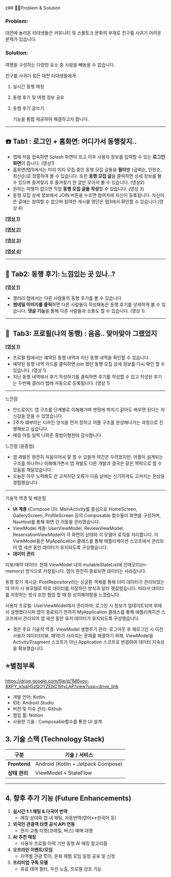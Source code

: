 z## 👩‍🎓Problem & Solution

### Problem:

대전에 놀러온 타대생들은 커뮤니티 및 스몰토크 문화의 부재로 친구를 사귀기 어려운 문제가 있습니다.

### Solution:

여행을 구성하는 다양한 요소 중 사람을 빼놓을 수 없습니다. 

친구를 사귀기 힘든 대전 타대생들에게

1. 실시간 동행 매칭
2. 동행 후기 및 여행 정보 공유 
3. 동행 후기 글쓰기
    
    기능을 통합 제공하여 해결하고자 합니다.
    

---

## ☎️ Tab1 : 로그인 + 홈화면:  어디가서 동행찾지..

- 앱에 처음 접속하면 Splash 화면이 뜨고 이후 사용자 정보를 입력할 수 있는 **로그인 화면**이 뜹니다. (영상1)
- 홈화면(탭1)에서는 미리 미리 모집 중인 동행 모집 글들을 **필터**별 (금액순, 인원순, 최신순)로 정렬하여 볼 수 있습니다. 또한 **동행 모집 글**을 클릭하면 상세 정보를 볼 수 있으며 즐겨찾기 후 즐겨찾기 한 글만 모아서 볼 수 있습니다. (영상2)
- 원하는 여행이 없으면 직접 **동행 모집 글을 작성**할 수 있습니다. (영상 3)
- 동행 모집 상세 정보에서 JOIN 버튼을 누르면 참여자에 자신이 등록됩니다. 자신이 쓴 글에는 참여할 수 없으며 참여한 게시물 명단은 탭3에서 확인할 수 있습니다.(영상 4)

[**[영상 1]**](attachment:17e2570f-dcd6-43a1-bbc6-e2cb149f7298:Splash_로그인.mp4)



[**[영상 2]**](attachment:c1048b19-af05-4fdd-a437-57bbd6080592:즐겨찾기_정렬.mp4)



[**[영상 3]**](attachment:962b6d2a-6031-42dc-8056-7fe5d6ea26db:게시물_등록.mp4)



[**[영상 4]**](attachment:bf87c135-fbd8-4b9d-822c-881def26300e:JOIN기능_JOIN내역.mp4)



---

## 📕 Tab2: 동행 후기: 느낌있는 곳 있나..?

[**[영상 1]**](attachment:f5b32f89-529b-4895-b751-744e9b721793:갤러리_댓글작성.mp4)



- 갤러리 탭에서는 다른 사람들의 동행 후기를 볼 수 있습니다.
- **썸네일 이미지를 클릭**하면 다른 사람들이 작성해놓은 동행 후기를 상세하게 볼 수 있습니다. **댓글 기능**을 통해 다른 사람들과 소통도 할 수 있습니다. (영상 1)

---

## 📌  Tab3: 프로필(나의 동행) : 음음.. 맞아맞아 그랬었지

[**[영상 1]**](attachment:646091cd-a3c2-42bd-a2a6-96c92b6644b4:프로필_탭_후기작성.mp4)



- 프로필 탭에서는 예약된 동행 내역과 지난 동행 내역을 확인할 수 있습니다.
- 예약된 동행 내역 카드를 클릭하면 join 했던 동행 모집 상세 정보를 다시 확인 할 수 있습니다. (영상 1)
- 지난 동행 내역에서 후기 작성하기를 클릭하면 후기를 작성할 수 있고 작성된 후기는 두번째 갤러리 탭에 자동으로 등록됩니다. (영상 1)

---

 느낀점

- 안드로이드 앱 구조를 단계별로 이해해가며 맨땅에 박치기 같아도 배우면 된다는 자신감을 얻을 수 있었습니다.
- 2주차 떄부터는 디자인 양식을 먼저 정하고 어플 구조를 완성해나가는 과정으로 진행해보고 싶습니다.
- 매일 아침 일찍 나와준 종범이형한테 감사합니다.

느낀점 (윤종범)

- 앱 개발은 완전히 처음이어서 잘 할 수 있을까 약간은 두려웠지만, 어플이 설계되는 구조를 하나하나 이해해가면서 앱 개발도 다른 개발과 결국은 같은 맥락으로 할 수 있음을 깨달았습니다.
- 오늘은 아무 노력해도 안 고쳐지던 오류가 다음 날에는 신기하게도 고쳐지는 현상을 경험했습니다.

-------
기술적 역경 및 배운점
- **UI 계층** (Compose UI): MainActivity를 중심으로 HomeScreen, GalleryScreen, ProfileScreen 등의 Composable 함수들이 화면을 구성하며, NavHost를 통해 화면 간 이동을 관리했습니다.
- ViewModel 계층: UserViewModel, ReviewViewModel, ReservationViewModel이 각 화면의 상태와 각 모델이 로직을 처리합니다. 이 ViewModel들은 MyApplication 클래스를 통해 애플리케이션 스코프에서 관리되어 앱 세션 동안 데이터가 유지되도록 구성했습니다.
- **데이터 관리**

리뷰/예약 데이터: 현재 ViewModel 내의 mutableStateList에 인메모리(in-memory) 방식으로 저장됩니다. 앱이 완전히 종료되면 데이터는 사라집니다. 

동행 찾기 게시글: PostRepository라는 싱글톤 객체를 통해 더미 데이터가 관리되었는데 머지 시 뷰모델로 따로 데이터를 저장하던 방식과 달라 헷갈렸습니다. 따라서 데이터를 저장하는 방식 또한 협업 할 때 잘 상의해야함을 느꼈습니다. 

사용자 프로필: UserViewModel에서 관리하며, 로그인 시 정보가 업데이트되며 위에서 설명했다시피 앱이 종료되기 전까지 MyApplication 클래스를 통해 애플리케이션 스코프에서 관리되어 앱 세션 동안 유저 데이터가 유지되도록 구성했습니다.

- 겪은 주요 기술적 역경: ViewModel 생명주기 관리: 로그아웃 후 재로그인 시 이전 사용자 데이터(리뷰, 예약)가 사라지는 문제를 해결하기 위해, ViewModel을 Activity/Fragment 스코프가 아닌 Application 스코프로 변경하여 데이터 지속성을 확보했습니다.

## ⭐별첨부록

https://drive.google.com/file/d/1M6voy-8XPY_kIsaH5zQOYZEbC19tyLAP/view?usp=drive_link

- 개발 언어: Kotlin
- IDE: Android Studio
- 버젼 및 이슈 관리: Github
- 협업 툴: Notion
- 사용한 기술 : Composable함수를 통한 UI 설계

                               
## 3. 기술 스택 (Technology Stack)

| 구분 | 기술 / 서비스 |
| --- | --- |
| **Frontend** | Android (Kotlin + Jetpack Compose) |
| **상태 관리** | ViewModel + StateFlow |

---

## 4. 향후 추가 기능 (Future Enhancements)

1. **실시간 1:1 채팅 & 다국어 번역**
    - 매칭 상대와 앱 내 채팅, 자동번역(영어↔한국어 등)
2. **외국인 관광객 타켓 공식 API 연동**
    - 현지 교통·티켓(코레일, 버스) 예매 대행
3. **AI 추천 매칭**
    - 사용자 프로필·이력 기반 동행 AI 매칭 알고리즘
4. **오프라인 이벤트/모임**
    - 지역별 관광 투어, 문화 체험 모임 일정 공유 및 신청
5. **프리미엄 구독 모델**
    - 유료 테마 필터, 우선 노출, 프로필 강조 기능
